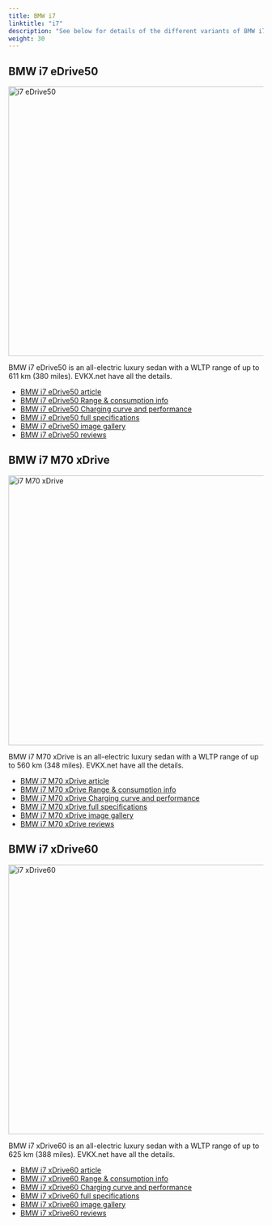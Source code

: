 ```yaml
---
title: BMW i7
linktitle: "i7"
description: "See below for details of the different variants of BMW i7"
weight: 30
---
```

## BMW i7 eDrive50

<a href="/models/bmw/i7/i7_edrive50/"><img src="https://media.evkx.net/multimedia/models/bmw/i7/i7_edrive50/main_1_st.jpg" width="800" height="533" alt="i7 eDrive50" ></a>

BMW i7 eDrive50 is an all-electric luxury sedan with a WLTP range of up to 611 km (380 miles). EVKX.net have all the details. 

- [BMW i7 eDrive50 article](/models/bmw/i7/i7_edrive50/)
- [BMW i7 eDrive50 Range & consumption info](/models/bmw/i7/i7_edrive50/rangeandconsumption)
- [BMW i7 eDrive50 Charging curve and performance](/models/bmw/i7/i7_edrive50/chargingcurve)
- [BMW i7 eDrive50 full specifications](/models/bmw/i7/i7_edrive50/specifications)
- [BMW i7 eDrive50 image gallery](/models/bmw/i7/i7_edrive50/gallery)
- [BMW i7 eDrive50 reviews](/models/bmw/i7/i7_edrive50/reviews)

## BMW i7 M70 xDrive

<a href="/models/bmw/i7/i7_m70_xdrive/"><img src="https://media.evkx.net/multimedia/models/bmw/i7/i7_m70_xdrive/main_1_st.jpg" width="800" height="533" alt="i7 M70 xDrive" ></a>

BMW i7 M70 xDrive is an all-electric luxury sedan with a WLTP range of up to 560 km (348 miles). EVKX.net have all the details. 

- [BMW i7 M70 xDrive article](/models/bmw/i7/i7_m70_xdrive/)
- [BMW i7 M70 xDrive Range & consumption info](/models/bmw/i7/i7_m70_xdrive/rangeandconsumption)
- [BMW i7 M70 xDrive Charging curve and performance](/models/bmw/i7/i7_m70_xdrive/chargingcurve)
- [BMW i7 M70 xDrive full specifications](/models/bmw/i7/i7_m70_xdrive/specifications)
- [BMW i7 M70 xDrive image gallery](/models/bmw/i7/i7_m70_xdrive/gallery)
- [BMW i7 M70 xDrive reviews](/models/bmw/i7/i7_m70_xdrive/reviews)

## BMW i7 xDrive60

<a href="/models/bmw/i7/i7_xdrive60/"><img src="https://media.evkx.net/multimedia/models/bmw/i7/i7_xdrive60/main_1_st.jpg" width="800" height="533" alt="i7 xDrive60" ></a>

BMW i7 xDrive60 is an all-electric luxury sedan with a WLTP range of up to 625 km (388 miles). EVKX.net have all the details. 

- [BMW i7 xDrive60 article](/models/bmw/i7/i7_xdrive60/)
- [BMW i7 xDrive60 Range & consumption info](/models/bmw/i7/i7_xdrive60/rangeandconsumption)
- [BMW i7 xDrive60 Charging curve and performance](/models/bmw/i7/i7_xdrive60/chargingcurve)
- [BMW i7 xDrive60 full specifications](/models/bmw/i7/i7_xdrive60/specifications)
- [BMW i7 xDrive60 image gallery](/models/bmw/i7/i7_xdrive60/gallery)
- [BMW i7 xDrive60 reviews](/models/bmw/i7/i7_xdrive60/reviews)

